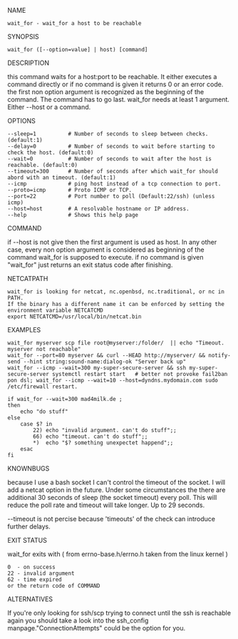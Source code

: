 NAME

    wait_for - wait_for a host to be reachable


SYNOPSIS

    wait_for ([--option=value] | host) [command]


DESCRIPTION

this command waits for a host:port to be reachable. It either executes a command directly or if no command is given it returns 0 or an error code.
the first non option argument is recognized as the beginning of the command. The command has to go last.
wait_for needs at least 1 argument. Either --host or a command.

OPTIONS

    --sleep=1          # Number of seconds to sleep between checks. (default:1)
    --delay=0          # Number of seconds to wait before starting to check the host. (default:0)
    --wait=0           # Number of seconds to wait after the host is reachable. (default:0)
    --timeout=300      # Number of seconds after which wait_for should abord with an timeout. (default:1)
    --icmp             # ping host instead of a tcp connection to port.
    --proto=icmp       # Proto ICMP or TCP.
    --port=22          # Port number to poll (Default:22/ssh) (unless icmp)
    --host=host        # A resolvable hostname or IP address.
    --help             # Shows this help page

COMMAND

if --host is not give then the first argument is used as host.
In any other case, every non option argument is considered as beginning of the command wait_for is supposed to execute.
if no command is given "wait_for" just returns an exit status code after finishing.


NETCATPATH

    wait_for is looking for netcat, nc.openbsd, nc.traditional, or nc in PATH.
    If the binary has a different name it can be enforced by setting the environment variable NETCATCMD 
    export NETCATCMD=/usr/local/bin/netcat.bin


EXAMPLES

    wait_for myserver scp file root@myserver:/folder/  || echo "Timeout. myserver not reachable"
    wait_for --port=80 myserver && curl --HEAD http://myserver/ && notify-send --hint string:sound-name:dialog-ok "Server back up"
    wait_for --icmp --wait=300 my-super-secure-server && ssh my-super-secure-server systemctl restart start   # better not provoke fail2ban
    pon dsl; wait_for --icmp --wait=10 --host=dyndns.mydomain.com sudo /etc/firewall restart.

    if wait_for --wait=300 mad4milk.de ;
    then
        echo "do stuff"
    else
        case $? in
            22) echo "invalid argument. can't do stuff";;
            66) echo "timeout. can't do stuff";;
            *)  echo "$? something unexpectet happend";;
        esac
    fi


KNOWNBUGS

because I use a bash socket I can't control the timeout of the socket. I will add a netcat option in the future.
Under some circumstances the there are additional 30 seconds of sleep (the socket timeout) every poll.
This will reduce the poll rate and timeout will take longer. Up to 29 seconds.

--timeout is not percise because 'timeouts' of the check can introduce further delays.
    


EXIT STATUS

wait_for exits with ( from errno-base.h/errno.h taken from the linux kernel )

    0  - on success
    22 - invalid argument
    62 - time expired
    or the return code of COMMAND
    

ALTERNATIVES

If you're only looking for ssh/scp trying to connect until the ssh is reachable again you should take a
look into the ssh_config manpage."ConnectionAttempts" could be the option for you.


